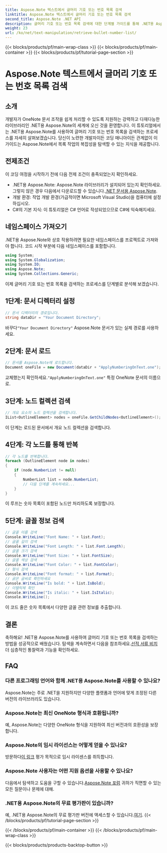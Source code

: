 ```yaml
---
title: Aspose.Note 텍스트에서 글머리 기호 또는 번호 목록 검색
linktitle: Aspose.Note 텍스트에서 글머리 기호 또는 번호 목록 검색
second_title: Aspose.Note .NET API
description: 글머리 기호 또는 번호 목록 검색에 대한 단계별 가이드를 통해 .NET용 Aspose.Note의 잠재력을 활용해 보세요. OneNote 문서 조작 기술을 향상해보세요!
weight: 23
url: /ko/net/text-manipulation/retrieve-bullet-number-list/
---
```


{{< blocks/products/pf/main-wrap-class >}}
{{< blocks/products/pf/main-container >}}
{{< blocks/products/pf/tutorial-page-section >}}

# Aspose.Note 텍스트에서 글머리 기호 또는 번호 목록 검색

## 소개
개발자가 OneNote 문서 조작을 쉽게 처리할 수 있도록 지원하는 강력하고 다재다능한 라이브러리인 .NET용 Aspose.Note의 세계에 오신 것을 환영합니다. 이 튜토리얼에서는 .NET용 Aspose.Note를 사용하여 글머리 기호 또는 번호 목록을 검색하는 프로세스를 자세히 살펴보겠습니다. 당신이 노련한 개발자이든 코딩 매니아이든 관계없이 이 가이드는 Aspose.Note에서 목록 작업의 복잡성을 탐색할 수 있는 지식을 제공합니다.
## 전제조건
이 코딩 여정을 시작하기 전에 다음 전제 조건이 충족되었는지 확인하세요.
-  .NET용 Aspose.Note: Aspose.Note 라이브러리가 설치되어 있는지 확인하세요. 그렇지 않은 경우 다음에서 다운로드할 수 있습니다.[.NET 문서용 Aspose.Note](https://reference.aspose.com/note/net/).
- 개발 환경: 작업 개발 환경(가급적이면 Microsoft Visual Studio)을 컴퓨터에 설정하십시오.
- C#의 기본 지식: 이 튜토리얼은 C# 언어로 작성되었으므로 C#에 익숙해지세요.
## 네임스페이스 가져오기
.NET용 Aspose.Note와 상호 작용하려면 필요한 네임스페이스를 프로젝트로 가져와야 합니다. 코드 시작 부분에 다음 네임스페이스를 포함합니다.
```csharp
using System;
using System.Globalization;
using System.IO;
using Aspose.Note;
using System.Collections.Generic;
```
이제 글머리 기호 또는 번호 목록을 검색하는 프로세스를 단계별로 분석해 보겠습니다.
## 1단계: 문서 디렉터리 설정
```csharp
// 문서 디렉터리의 경로입니다.
string dataDir = "Your Document Directory";
```
 바꾸다`"Your Document Directory"` Aspose.Note 문서가 있는 실제 경로를 사용하세요.
## 2단계: 문서 로드
```csharp
// 문서를 Aspose.Note에 로드합니다.
Document oneFile = new Document(dataDir + "ApplyNumberingOnText.one");
```
 교체했는지 확인하세요.`"ApplyNumberingOnText.one"` 특정 OneNote 문서의 이름으로.
## 3단계: 노드 컬렉션 검색
```csharp
// 개요 요소의 노드 컬렉션을 검색합니다.
IList<OutlineElement> nodes = oneFile.GetChildNodes<OutlineElement>();
```
이 단계는 로드된 문서에서 개요 노드 컬렉션을 검색합니다.
## 4단계: 각 노드를 통해 반복
```csharp
// 각 노드를 반복합니다.
foreach (OutlineElement node in nodes)
{
    if (node.NumberList != null)
    {
        NumberList list = node.NumberList;
        // 다음 단계를 계속하세요...
    }
}
```
이 루프는 숫자 목록이 포함된 노드만 처리하도록 보장합니다.
## 5단계: 글꼴 정보 검색
```csharp
// 글꼴 이름 검색
Console.WriteLine("Font Name: " + list.Font);
// 글꼴 길이 검색
Console.WriteLine("Font Length: " + list.Font.Length);
// 글꼴 크기 검색
Console.WriteLine("Font Size: " + list.FontSize);
// 글꼴 색상 검색
Console.WriteLine("Font Color: " + list.FontColor);
// 형식 검색
Console.WriteLine("Font format: " + list.Format);
// 굵은 글씨로 확인하세요
Console.WriteLine("Is bold: " + list.IsBold);
// 이탤릭체 확인
Console.WriteLine("Is italic: " + list.IsItalic);
Console.WriteLine();
```
이 코드 줄은 숫자 목록에서 다양한 글꼴 관련 정보를 추출합니다.
## 결론
 축하해요! .NET용 Aspose.Note를 사용하여 글머리 기호 또는 번호 목록을 검색하는 방법을 성공적으로 배웠습니다. 탐색을 계속하면서 다음을 참조하세요.[선적 서류 비치](https://reference.aspose.com/note/net/) 더 심층적인 통찰력과 기능을 확인하세요.
## FAQ
### 다른 프로그래밍 언어와 함께 .NET용 Aspose.Note를 사용할 수 있나요?
Aspose.Note는 주로 .NET을 지원하지만 다양한 플랫폼과 언어에 맞게 조정된 다른 버전의 라이브러리도 있습니다.
### Aspose.Note는 최신 OneNote 형식과 호환됩니까?
예, Aspose.Note는 다양한 OneNote 형식을 지원하여 최신 버전과의 호환성을 보장합니다.
### Aspose.Note의 임시 라이선스는 어떻게 얻을 수 있나요?
 방문하다[이 링크](https://purchase.aspose.com/temporary-license/) 평가 목적으로 임시 라이센스를 취득합니다.
### Aspose.Note 사용자는 어떤 지원 옵션을 사용할 수 있나요?
다음에서 탐색하고 도움을 구할 수 있습니다.[Aspose.Note 포럼](https://forum.aspose.com/c/note/28) 귀하가 직면할 수 있는 모든 질문이나 문제에 대해.
### .NET용 Aspose.Note의 무료 평가판이 있습니까?
 예, .NET용 Aspose.Note의 무료 평가판 버전에 액세스할 수 있습니다.[여기](https://releases.aspose.com/).
{{< /blocks/products/pf/tutorial-page-section >}}

{{< /blocks/products/pf/main-container >}}
{{< /blocks/products/pf/main-wrap-class >}}

{{< blocks/products/products-backtop-button >}}

